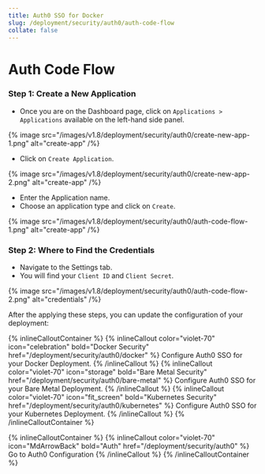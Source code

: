 ```yaml
---
title: Auth0 SSO for Docker
slug: /deployment/security/auth0/auth-code-flow
collate: false
---
```


# Auth Code Flow

### Step 1: Create a New Application

- Once you are on the Dashboard page, click on `Applications > Applications` available on the left-hand side panel.

{% image 
src="/images/v1.8/deployment/security/auth0/create-new-app-1.png" 
alt="create-app" /%}

- Click on `Create Application`.

{% image 
src="/images/v1.8/deployment/security/auth0/create-new-app-2.png" 
alt="create-app" /%}

- Enter the Application name.
- Choose an application type and click on `Create`.

{% image 
src="/images/v1.8/deployment/security/auth0/auth-code-flow-1.png" 
alt="create-app" /%}

### Step 2: Where to Find the Credentials

- Navigate to the Settings tab. 
- You will find your `Client ID` and `Client Secret`.

{% image 
src="/images/v1.8/deployment/security/auth0/auth-code-flow-2.png" 
alt="credentials" /%}

After the applying these steps, you can update the configuration of your deployment:

{% inlineCalloutContainer %}
  {% inlineCallout
    color="violet-70"
    icon="celebration"
    bold="Docker Security"
    href="/deployment/security/auth0/docker" %}
    Configure Auth0 SSO for your Docker Deployment.
  {% /inlineCallout %}
  {% inlineCallout
    color="violet-70"
    icon="storage"
    bold="Bare Metal Security"
    href="/deployment/security/auth0/bare-metal" %}
    Configure Auth0 SSO for your Bare Metal Deployment.
  {% /inlineCallout %}
  {% inlineCallout
    color="violet-70"
    icon="fit_screen"
    bold="Kubernetes Security"
    href="/deployment/security/auth0/kubernetes" %}
    Configure Auth0 SSO for your Kubernetes Deployment.
  {% /inlineCallout %}
{% /inlineCalloutContainer %}


{% inlineCalloutContainer %}
  {% inlineCallout
    color="violet-70"
    icon="MdArrowBack"
    bold="Auth"
    href="/deployment/security/auth0" %}
    Go to Auth0 Configuration
  {% /inlineCallout %}
{% /inlineCalloutContainer %}